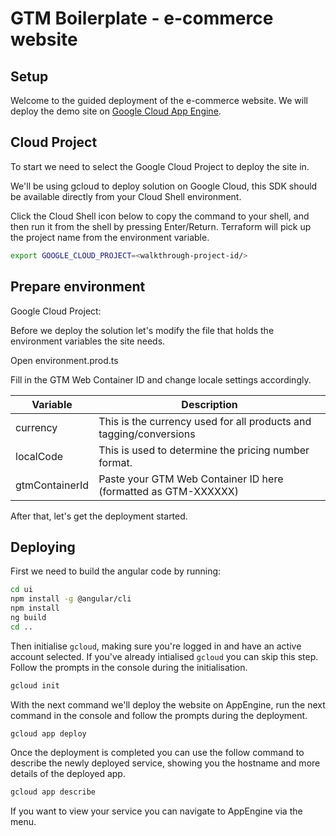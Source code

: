 # GTM Boilerplate - e-commerce website

## Setup

Welcome to the guided deployment of the e-commerce website. We will deploy the
demo site on [Google Cloud App Engine](https://cloud.google.com/appengine).

## Cloud Project

To start we need to select the Google Cloud Project to deploy the site in.

We'll be using gcloud to deploy solution on Google Cloud, this SDK should be
available directly from your Cloud Shell environment.

<walkthrough-project-setup></walkthrough-project-setup>

Click the Cloud Shell icon below to copy the command to your shell, and then run
it from the shell by pressing Enter/Return. Terraform will pick up the project
name from the environment variable.

```bash
export GOOGLE_CLOUD_PROJECT=<walkthrough-project-id/>
```

## Prepare environment

Google Cloud Project: <walkthrough-project-id/>

Before we deploy the solution let's modify the file that holds the environment
variables the site needs.

Open <walkthrough-editor-open-file filePath="././ui/src/environments/environment.prod.ts">
environment.prod.ts</walkthrough-editor-open-file>

Fill in the GTM Web Container ID and change locale settings accordingly.

Variable             | Description
-------------------- | -----------
currency             | This is the currency used for all products and tagging/conversions
localCode            | This is used to determine the pricing number format.
gtmContainerId       | Paste your GTM Web Container ID here (formatted as GTM-XXXXXX)

After that, let's get the deployment started.

## Deploying

First we need to build the angular code by running:
```bash
cd ui
npm install -g @angular/cli
npm install
ng build
cd ..
```

Then initialise `gcloud`, making sure you're logged in and have an active
account selected. If you've already intialised `gcloud` you can skip this step.
Follow the prompts in the console during the initialisation.
```bash
gcloud init
```

With the next command we'll deploy the website on AppEngine, run the next
command in the console and follow the prompts during the deployment.
```bash
gcloud app deploy
```

Once the deployment is completed you can use the follow command to describe the
newly deployed service, showing you the hostname and more details of the
deployed app.
```bash
gcloud app describe
```

If you want to view your service you can navigate to
<walkthrough-menu-navigation sectionId="APPENGINE_SECTION">AppEngine</walkthrough-menu-navigation>
via the menu.
